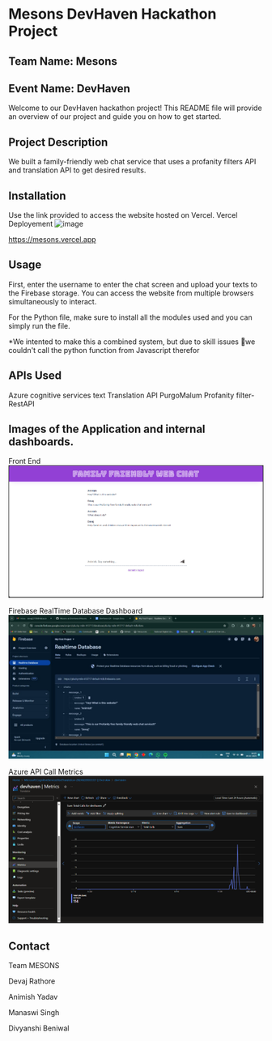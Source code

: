 # Mesons DevHaven Hackathon Project

## Team Name: Mesons
## Event Name: DevHaven

Welcome to our DevHaven hackathon project! This README file will provide an overview of our project and guide you on how to get started.

## Project Description

  We built a family-friendly web chat service that uses a profanity filters API and translation API to get desired results.

## Installation

Use the link provided to access the website hosted on Vercel.
Vercel Deployement
![image](https://github.com/Mesons-at-DevHaven/Mesons/assets/66960835/ad959ff9-5080-4991-9703-43c6fc42f390)

https://mesons.vercel.app

## Usage

First, enter the username to enter the chat screen and upload your texts to the Firebase storage.
You can access the website from multiple browsers simultaneously to interact.

For the Python file, make sure to install all the modules used and you can simply run the file.

*We intented to make this a combined system, but due to skill issues 🥲we couldn't call the python function from Javascript therefor

## APIs Used

Azure cognitive services text Translation API
PurgoMalum Profanity filter- RestAPI

## Images of the Application and internal dashboards.
Front End
![Front End](<Screenshot 2024-02-09 041611.png>)

Firebase RealTime Database Dashboard
![Firebase RealTime Database Dashboard](image.png)

Azure API Call Metrics
![Azure DashBoard](<Screenshot 2024-02-09 041303.png>)

## Contact
Team MESONS

Devaj Rathore 

Animish Yadav

Manaswi Singh

Divyanshi Beniwal
